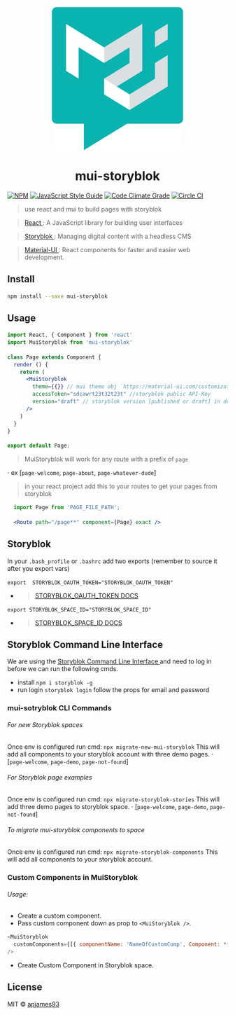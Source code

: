 <p align="center">
  <img width="300" src="./mui-storyblok-logo.svg " alt="wyg.js"/>
  <h1 align="center">mui-storyblok</h1>
</p>


[![NPM](https://img.shields.io/npm/v/mui-storyblok.svg)](https://www.npmjs.com/package/mui-storyblok) 
[![JavaScript Style Guide](https://img.shields.io/badge/code_style-standard-brightgreen.svg)](https://standardjs.com)
[![Code Climate Grade](https://img.shields.io/codeclimate/coverage-letter/apjames93/mui-storyblok?color=%2345D198&label=Code%20Climate%20Grade)](https://codeclimate.com/github/apjames93/mui-storyblok)
[![Circle CI](https://img.shields.io/circleci/build/github/mui-storyblok/mui-storyblok/master?color=%23DE89FF)](https://app.circleci.com/projects/project-dashboard/github/mui-storyblok/)



> use react and mui to build pages with storyblok

> [React ](https://reactjs.org/): A JavaScript library for building user interfaces

> [Storyblok ](https://www.storyblok.com/): Managing digital content with a headless CMS

> [Material-UI ](https://material-ui.com/): React components for faster and easier web development.

## Install

```bash
npm install --save mui-storyblok
```

## Usage

```jsx
import React, { Component } from 'react'
import MuiStoryblok from 'mui-storyblok'

class Page extends Component {
  render () {
    return (
      <MuiStoryblok
        theme={{}} // mui theme obj `https://material-ui.com/customization/theming/`
        accessToken="sdcawrt23t32t23t" //storyblok public API-Key
        version="draft" // storyblok version [published or draft] in development use draft and published in production
      />
    )
  }
}

export default Page;
```

> MuiStoryblok will work for any route with a prefix of `page`

  ⋅ ex [`page-welcome`, `page-about`, `page-whatever-dude`]

> in your react project add this to your routes to get your pages from storyblok
```jsx
  import Page from 'PAGE_FILE_PATH';

  <Route path="/page**" component={Page} exact />
```

## Storyblok

In your `.bash_profile` or `.bashrc` add two exports (remember to source it after you export vars)

`export  STORYBLOK_OAUTH_TOKEN="STORYBLOK_OAUTH_TOKEN"`
 - > [STORYBLOK_OAUTH_TOKEN DOCS ](https://www.storyblok.com/docs/api/management#topics/authentication)

`export STORYBLOK_SPACE_ID="STORYBLOK_SPACE_ID"`
  - > [STORYBLOK_SPACE_ID DOCS ](https://www.storyblok.com/docs/api/management#core-resources/spaces/spaces)


## Storyblok Command Line Interface 

We are using the [Storyblok Command Line Interface  ](https://www.storyblok.com/docs/Guides/command-line-interface) and 
need to log in before we can run the following cmds.
 - install `npm i storyblok -g`
 - run login `storyblok login` follow the props for email and password 

### mui-sotryblok CLI Commands
###### For new Storyblok spaces
Once env is configured run cmd:
`npx migrate-new-mui-storyblok`
This will add all components to your storyblok account with three demo pages.
⋅ [`page-welcome`, `page-demo`, `page-not-found`]

###### For Storyblok page examples
Once env is configured run cmd:
`npx migrate-storyblok-stories`
This will add three demo pages to storyblok space.
⋅ [`page-welcome`, `page-demo`, `page-not-found`]

###### To migrate mui-storyblok components to space
Once env is configured run cmd:
`npx migrate-storyblok-components`
This will add all components to your storyblok account.

### Custom Components in MuiStoryblok
###### Usage:
* Create a custom component.
* Pass custom component down as prop to `<MuiStoryblok />`.
```js
<MuiStoryblok
  customComponents={[{ componentName: 'NameOfCustomComp', Component: **CompName**, props: {} }]}
/>
```
* Create Custom Component in Storyblok space.

## License

MIT © [apjames93](https://github.com/apjames93)



